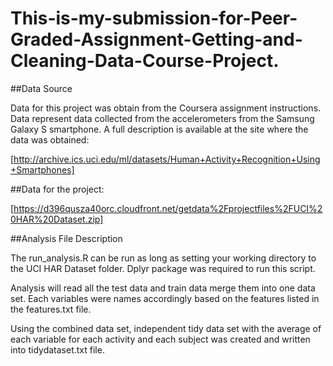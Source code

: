 # This-is-my-submission-for-Peer-Graded-Assignment-Getting-and-Cleaning-Data-Course-Project.

##Data Source

Data for this project was obtain from the Coursera assignment instructions. Data represent data collected from the accelerometers from the Samsung Galaxy S smartphone. A full description is available at the site where the data was obtained:

[http://archive.ics.uci.edu/ml/datasets/Human+Activity+Recognition+Using+Smartphones]

##Data for the project:

[https://d396qusza40orc.cloudfront.net/getdata%2Fprojectfiles%2FUCI%20HAR%20Dataset.zip]

##Analysis File Description

The run_analysis.R can be run as long as setting your working directory to the UCI HAR Dataset folder. Dplyr package was required to run this script.

Analysis will read all the test data and train data merge them into one data set. Each variables were names accordingly based on the features listed in the features.txt file.

Using the combined data set, independent tidy data set with the average of each variable for each activity and each subject was created and written into tidydataset.txt file.
